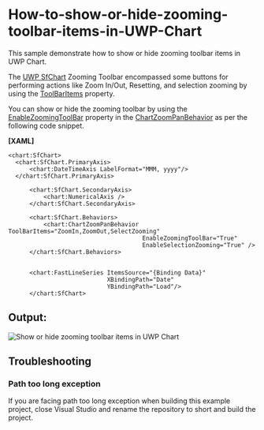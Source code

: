 # How-to-show-or-hide-zooming-toolbar-items-in-UWP-Chart
This sample demonstrate how to show or hide zooming toolbar items in UWP Chart.

The [UWP SfChart](https://www.syncfusion.com/uwp-ui-controls/charts) Zooming Toolbar encompassed some buttons for performing actions like Zoom In/Out, Resetting, and selection zooming by using the [ToolBarItems](https://help.syncfusion.com/cr/uwp/Syncfusion.UI.Xaml.Charts.ChartZoomPanBehavior.html#Syncfusion_UI_Xaml_Charts_ChartZoomPanBehavior_ToolBarItems) property.
 
You can show or hide the zooming toolbar by using the [EnableZoomingToolBar](https://help.syncfusion.com/cr/uwp/Syncfusion.UI.Xaml.Charts.ChartZoomPanBehavior.html#Syncfusion_UI_Xaml_Charts_ChartZoomPanBehavior_EnableZoomingToolBar) property in the [ChartZoomPanBehavior](https://help.syncfusion.com/cr/uwp/Syncfusion.UI.Xaml.Charts.ChartZoomPanBehavior.html) as per the following code snippet.

**[XAML]**

  ```
<chart:SfChart>
    <chart:SfChart.PrimaryAxis>
        <chart:DateTimeAxis LabelFormat="MMM, yyyy"/>
    </chart:SfChart.PrimaryAxis>

        <chart:SfChart.SecondaryAxis>
            <chart:NumericalAxis />
        </chart:SfChart.SecondaryAxis>

        <chart:SfChart.Behaviors>
            <chart:ChartZoomPanBehavior ToolBarItems="ZoomIn,ZoomOut,SelectZooming"
                                        EnableZoomingToolBar="True" 
                                        EnableSelectionZooming="True" />
        </chart:SfChart.Behaviors>


        <chart:FastLineSeries ItemsSource="{Binding Data}"
                              XBindingPath="Date"
                              YBindingPath="Load"/>
        </chart:SfChart>
  ```

## Output:

![Show or hide zooming toolbar items in UWP Chart](https://user-images.githubusercontent.com/61832185/209295360-635e381b-ce81-4c40-bdd7-104b8d2a76ec.png)

## <a name="troubleshooting"></a>Troubleshooting ##
### Path too long exception
If you are facing path too long exception when building this example project, close Visual Studio and rename the repository to short and build the project.